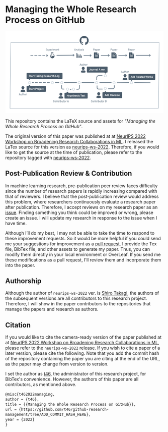 # Managing the Whole Research Process on GitHub
![image info](./figs/GitHubResearchManagement.png)

This repository contains the LaTeX source and assets for *"Managing the Whole Research Process on GitHub"*.

The original version of this paper was published at at [NeurIPS 2022 Workshop on Broadening Research Collaborations in ML](https://sites.google.com/view/broadening-collaboration-in-ml/). I released the LaTex source for this version as [neurips-ws-2022](https://github.com/t46/github-research-management/releases/tag/neurips-ws-2022). Therefore, if you would like to get the source at the time of publication, please refer to the repository tagged with [neurips-ws-2022](https://github.com/t46/github-research-management/tree/neurips-ws-2022).

## Post-Publication Review & Contribution
In machine learning research, pre-publication peer review faces difficulty since the number of research papers is rapidly increasing compared with that of reviewers. I believe that the post-publication review would address this problem, where researchers continuously evaluate a research paper after publication. Therefore, I accept reviews on my research paper as an [issue](https://github.com/t46/paper-pre-training-different-modality-offline-rl/issues). Finding something you think could be improved or wrong, please create an issue. I will update my research in response to the issue when I have time.

Although I’ll do my best, I may not be able to take the time to respond to these improvement requests. So it would be more helpful if you could send me your suggestions for improvement as a [pull request](https://github.com/t46/paper-pre-training-different-modality-offline-rl/pulls). I provide the Tex file, BibTex file, and other assets to generate my paper. Thus, you can modify them directly in your local environment or OverLeaf. If you send me these modifications as a pull request, I'll review them and incorporate them into the paper.

## Authorship
Although the author of `neurips-ws-2022` ver. is [Shiro Takagi](https://t46.github.io/), the authors of the subsequent versions are all contributors to this research project. Therefore, I will show in the paper contributors to the repositories that manage the papers and research as authors.

## Citation
If you would like to cite the camera-ready version of the paper published at at [NeurIPS 2022 Workshop on Broadening Research Collaborations in ML](https://sites.google.com/view/broadening-collaboration-in-ml/), please refer to the `neurips-ws-2022` release. If you wish to cite a paper of a later version, please cite the following. Note that you add the commit hash of the repository containing the paper you are citing at the end of the URL, as the paper may change from version to version. 

I set the author as [t46](https://github.com/t46), the administrator of this research project, for BibTex's convenience. However, the authors of this paper are all contributors, as mentioned above.
```
@misc{t462022managing,
author = {t46},
title = {{Managing the Whole Research Process on GitHub}},
url = {https://github.com/t46/github-research-management/tree/ADD_COMMIT_HASH_HERE},
year = {2022}
}
```